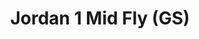 ---
layout: post
title: "Jordan 1 Mid Fly (GS)"
img: "https://stockx.imgix.net/Air-Jordan-1-Mid-Fly-GS.png?fit=fill&bg=FFFFFF&w=300&h=214&auto=format,compress&trim=color&q=90&dpr=2&updated_at=1550891725"
release: "# of Sales: 237 "
new: "False"
url: "air-jordan-1-mid-fly-gs"
sec0: "Similar Shoes"
name00: "Air Trainer SC Atlanta Olympics" 
url00: "air-trainer-sc-atlanta-olympics"
img00: "Nike-Air-Trainer-SC-Atlanta-Olympics.jpg"
name01: "KD 5 Easter" 
url01: "kd-5-easter"
img01: "Nike-Zoom-KD-5-Easter.jpg"
name02: "LeBron 15 City Series" 
url02: "nike-lebron-15-city-series"
img02: "Nike-LeBron-15-City-Series.png"
name03: "Jordan 1 Mid Pro Purple Desert Sand (GS)" 
url03: "air-jordan-1-mid-pro-purple-desert-sand-gs"
img03: "Air-Jordan-1-Mid-Pro-Purple-Desert-Sand-GS.png"
name04: "UA Curry 2 Rainmaker" 
url04: "ua-curry-2-rainmaker"
img04: "Under-Armour-Curry-Two-Rainmaker.jpg"

sec2: "Higher Tops"
name20: "UA Curry 2.5 Black Taxi" 
url20: "ua-curry-2-5-black-taxi"
img20: "Under-Armour-Curry-2pt5-Black-Taxi.jpg"
name21: "Jordan 5 Retro Black Metallic (2011)" 
url21: "jordan-5-retro-black-metallic-2011"
img21: "Air-Jordan-5-Retro-Black-Metallic-Silver-2011.jpg"
name22: "Jordan 1 Retro BHM (2017)" 
url22: "air-jordan-1-retro-bhm-2017"
img22: "Air-Jordan-1-Retro-BHM-2017.png"
name23: "Air Jordan 2 Retro QF Black White" 
url23: "air-jordan-2-retro-qf-black-white"
img23: "Air-Jordan-2-Retro-QF-Black-White.jpg"
name24: "LeBron X EXT Denim" 
url24: "lebron-x-ext-denim"
img24: "Nike-Lebron-X-10-EXT-Denim.jpg"

sec3: "Lower Tops"
name30: "Air VaporMax Moc 2 Acronym Light Bone" 
url30: "nike-air-vapormax-moc-2-acronym-light-bone"
img30: "Nike-Air-VaporMax-Moc-2-Acronym-Light-Bone.png"
name31: "Free Inneva Woven NRG Black" 
url31: "free-inneva-woven-nrg-black"
img31: "Nike-Free-Inneva-Woven-NRG.jpg"
name32: "Nike SB Dunk Low Elite Medicom Bearbrick" 
url32: "nike-sb-dunk-low-elite-bearbrick"
img32: "Nike-SB-Dunk-Low-Elite-Bearbrick-2017.png"
name33: "Nike SB Dunk Low Elite Sean Malto" 
url33: "nike-sb-dunk-low-elite-sean-malto"
img33: "Nike-SB-Dunk-Low-Elite-Sean-Malto.png"
name34: "Kobe A.D. Port Wine" 
url34: "nike-kobe-a-d-port-wine"
img34: "Nike-Kobe-A-D-Port-Wine.png"

sec4: "More Red"
name40: "LeBron 15 City Series" 
url40: "nike-lebron-15-city-series"
img40: "Nike-LeBron-15-City-Series.png"
name41: "Air VaporMax Moc 2 Acronym Light Bone" 
url41: "nike-air-vapormax-moc-2-acronym-light-bone"
img41: "Nike-Air-VaporMax-Moc-2-Acronym-Light-Bone.png"
name42: "Nike SB Dunk Low Elite Medicom Bearbrick" 
url42: "nike-sb-dunk-low-elite-bearbrick"
img42: "Nike-SB-Dunk-Low-Elite-Bearbrick-2017.png"
name43: "Air More Uptempo Chrome White (W)" 
url43: "nike-air-more-uptempo-chrome-white-w"
img43: "Nike-Air-More-Uptempo-Chrome-White-W.png"
name44: "Reebok Question Mid Banner" 
url44: "reebok-question-mid-banner"
img44: "Reebok-Question-Mid-Banner.jpg"

sec5: "More Blue"
name50: "Nike Dunk SB Low Street Fighter Chun Li" 
url50: "nike-dunk-sb-low-street-fighter-chun-li"
img50: "Nike-Dunk-SB-Low-Street-Fighter-Chun-Li.jpg"
name51: "Sneaker Madness KD 5 What The KD" 
url51: "sneaker-madness-nike-kd-5-what-the-nike-kd"
img51: "SM-Nike-Zoom-KD-5-What-The-KD.jpg"
name52: "Air Trainer SC Atlanta Olympics" 
url52: "air-trainer-sc-atlanta-olympics"
img52: "Nike-Air-Trainer-SC-Atlanta-Olympics.jpg"
name53: "Nike Dunk SB Low Eric Koston" 
url53: "nike-dunk-sb-low-eric-koston"
img53: "Nike-Dunk-SB-Low-Eric-Koston.jpg"
name54: "KD 5 What the KD" 
url54: "kd-5-what-the-kd"
img54: "Nike-Zoom-KD-5-What-The-KD.jpg"

sec1: "Matching Streetwear"
name10: "Supreme Independent Nylon Anorak Black" 
url10: "supreme-independent-nylon-anorak-black"
img10: "products/streetwear/Supreme-Independent-Nylon-Anorak-Black.jpg"
name11: "Bape Block Check Big Logo Shirt Red" 
url11: "bape-block-check-big-logo-shirt-red"
img11: "products/streetwear/Bape-Block-Check-Big-Logo-Shirt-Red.jpg"
name12: "Supreme Illegal Business Hooded Sweatshirt Black" 
url12: "supreme-illegal-business-hooded-sweatshirt-black"
img12: "products/streetwear/Supreme-Illegal-Business-Hooded-Sweatshirt-Black.jpg"
name13: "Supreme Dashes Zip Up Knit Polo Red" 
url13: "supreme-dashes-zip-up-knit-polo-red"
img13: "products/streetwear/Supreme-Dashes-Zip-Up-Knit-Polo-Red.jpg"
name14: "Supreme Debossed Logo Corduroy Jacket Black" 
url14: "supreme-debossed-logo-corduroy-jacket-black"
img14: "products/streetwear/Supreme-Debossed-Logo-Corduroy-Jacket-Black.jpg"

---